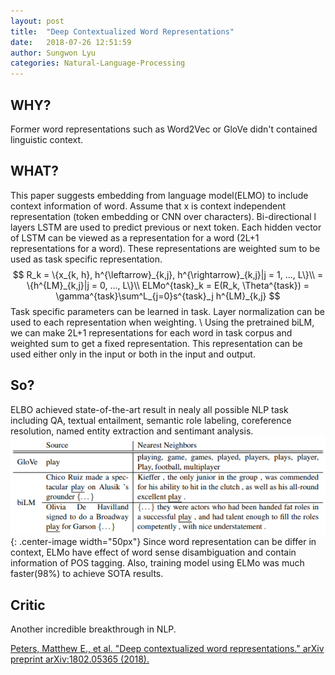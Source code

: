 ```yaml
---
layout: post
title:  "Deep Contextualized Word Representations"
date:   2018-07-26 12:51:59
author: Sungwon Lyu
categories: Natural-Language-Processing
---
```


## WHY? 
Former word representations such as Word2Vec or GloVe didn't contained linguistic context. 

## WHAT?
This paper suggests embedding from language model(ELMO) to include context information of word. Assume that x is context independent representation (token embedding or CNN over characters). Bi-directional l layers LSTM are used to predict previous or next token. Each hidden vector of LSTM can be viewed as a representation for a word (2L+1 representations for a word). These representations are weighted sum to be used as task specific representation. 
$$
R_k = \{x_{k, h}, h^{\leftarrow}_{k,j}, h^{\rightarrow}_{k,j}|j = 1, ..., L\}\\
= \{h^{LM}_{k,j}|j = 0, ..., L\}\\
ELMo^{task}_k = E(R_k, \Theta^{task}) = \gamma^{task}\sum^L_{j=0}s^{task}_j h^{LM}_{k,j}
$$
Task specific parameters can be learned in task. Layer normalization can be used to each representation when weighting. \\
Using the pretrained biLM, we can make 2L+1 representations for each word in task corpus and weighted sum to get a fixed representation. This representation can be used either only in the input or both in the input and output. 

## So?
ELBO achieved state-of-the-art result in nealy all possible NLP task including QA, textual entailment, semantic role labeling, coreference resolution, named entity extraction and sentimant analysis. 
![image](/assets/images/elmo.png){: .center-image width="50px"}
Since word representation can be differ in context, ELMo have effect of word sense disambiguation and contain information of POS tagging. Also, training model using ELMo was much faster(98%) to achieve SOTA results. 

## Critic
Another incredible breakthrough in NLP.

[Peters, Matthew E., et al. "Deep contextualized word representations." arXiv preprint arXiv:1802.05365 (2018).](https://arxiv.org/abs/1802.05365)